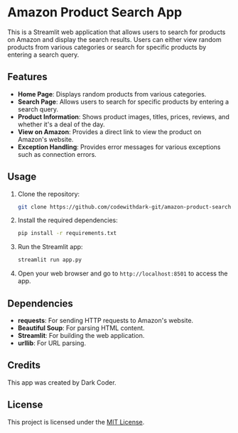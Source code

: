 
# Amazon Product Search App

This is a Streamlit web application that allows users to search for products on Amazon and display the search results. Users can either view random products from various categories or search for specific products by entering a search query.

## Features

- **Home Page**: Displays random products from various categories.
- **Search Page**: Allows users to search for specific products by entering a search query.
- **Product Information**: Shows product images, titles, prices, reviews, and whether it's a deal of the day.
- **View on Amazon**: Provides a direct link to view the product on Amazon's website.
- **Exception Handling**: Provides error messages for various exceptions such as connection errors.

## Usage

1. Clone the repository:

   ```bash
   git clone https://github.com/codewithdark-git/amazon-product-search.git
   ```

2. Install the required dependencies:

   ```bash
   pip install -r requirements.txt
   ```

3. Run the Streamlit app:

   ```bash
   streamlit run app.py
   ```

4. Open your web browser and go to `http://localhost:8501` to access the app.

## Dependencies

- **requests**: For sending HTTP requests to Amazon's website.
- **Beautiful Soup**: For parsing HTML content.
- **Streamlit**: For building the web application.
- **urllib**: For URL parsing.

## Credits

This app was created by Dark Coder.

## License

This project is licensed under the [MIT License](LICENSE).
